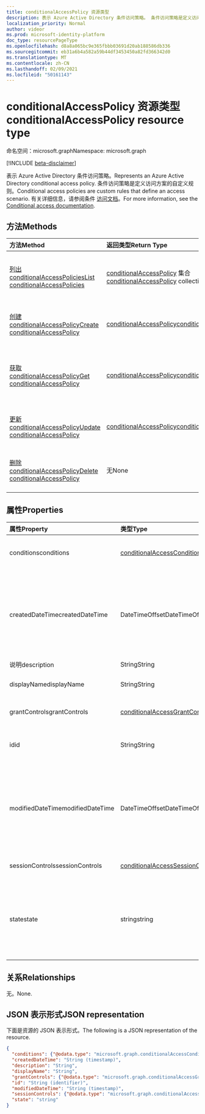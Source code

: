 ```yaml
---
title: conditionalAccessPolicy 资源类型
description: 表示 Azure Active Directory 条件访问策略。 条件访问策略是定义访问方案的自定义规则。
localization_priority: Normal
author: videor
ms.prod: microsoft-identity-platform
doc_type: resourcePageType
ms.openlocfilehash: d8a8a065bc9e365fbbb03691d20ab188586db336
ms.sourcegitcommit: eb31a6b4a582a59b44df3453450a82fd366342d0
ms.translationtype: MT
ms.contentlocale: zh-CN
ms.lasthandoff: 02/09/2021
ms.locfileid: "50161143"
---
```

# <a name="conditionalaccesspolicy-resource-type"></a><span data-ttu-id="187f4-104">conditionalAccessPolicy 资源类型</span><span class="sxs-lookup"><span data-stu-id="187f4-104">conditionalAccessPolicy resource type</span></span>

<span data-ttu-id="187f4-105">命名空间：microsoft.graph</span><span class="sxs-lookup"><span data-stu-id="187f4-105">Namespace: microsoft.graph</span></span>

[!INCLUDE [beta-disclaimer](../../includes/beta-disclaimer.md)]

<span data-ttu-id="187f4-106">表示 Azure Active Directory 条件访问策略。</span><span class="sxs-lookup"><span data-stu-id="187f4-106">Represents an Azure Active Directory conditional access policy.</span></span> <span data-ttu-id="187f4-107">条件访问策略是定义访问方案的自定义规则。</span><span class="sxs-lookup"><span data-stu-id="187f4-107">Conditional access policies are custom rules that define an access scenario.</span></span> <span data-ttu-id="187f4-108">有关详细信息，请参阅条件 [访问文档](/azure/active-directory/conditional-access/)。</span><span class="sxs-lookup"><span data-stu-id="187f4-108">For more information, see the [Conditional access documentation](/azure/active-directory/conditional-access/).</span></span>

## <a name="methods"></a><span data-ttu-id="187f4-109">方法</span><span class="sxs-lookup"><span data-stu-id="187f4-109">Methods</span></span>

| <span data-ttu-id="187f4-110">方法</span><span class="sxs-lookup"><span data-stu-id="187f4-110">Method</span></span>       | <span data-ttu-id="187f4-111">返回类型</span><span class="sxs-lookup"><span data-stu-id="187f4-111">Return Type</span></span> | <span data-ttu-id="187f4-112">说明</span><span class="sxs-lookup"><span data-stu-id="187f4-112">Description</span></span> |
|:-------------|:------------|:------------|
| [<span data-ttu-id="187f4-113">列出 conditionalAccessPolicies</span><span class="sxs-lookup"><span data-stu-id="187f4-113">List conditionalAccessPolicies</span></span>](../api/conditionalaccessroot-list-policies.md) | <span data-ttu-id="187f4-114">[conditionalAccessPolicy](conditionalaccesspolicy.md) 集合</span><span class="sxs-lookup"><span data-stu-id="187f4-114">[conditionalAccessPolicy](conditionalaccesspolicy.md) collection</span></span> | <span data-ttu-id="187f4-115">获取组织的所有 conditionalAccessPolicies 对象。</span><span class="sxs-lookup"><span data-stu-id="187f4-115">Get all of the conditionalAccessPolicies objects in the organization.</span></span> |
| [<span data-ttu-id="187f4-116">创建 conditionalAccessPolicy</span><span class="sxs-lookup"><span data-stu-id="187f4-116">Create conditionalAccessPolicy</span></span>](../api/conditionalaccessroot-post-policies.md) | [<span data-ttu-id="187f4-117">conditionalAccessPolicy</span><span class="sxs-lookup"><span data-stu-id="187f4-117">conditionalAccessPolicy</span></span>](conditionalaccesspolicy.md) | <span data-ttu-id="187f4-118">创建新的 conditionalAccessPolicy 对象。</span><span class="sxs-lookup"><span data-stu-id="187f4-118">Create a new conditionalAccessPolicy object.</span></span> |
| [<span data-ttu-id="187f4-119">获取 conditionalAccessPolicy</span><span class="sxs-lookup"><span data-stu-id="187f4-119">Get conditionalAccessPolicy</span></span>](../api/conditionalaccesspolicy-get.md) | [<span data-ttu-id="187f4-120">conditionalAccessPolicy</span><span class="sxs-lookup"><span data-stu-id="187f4-120">conditionalAccessPolicy</span></span>](conditionalaccesspolicy.md) | <span data-ttu-id="187f4-121">读取 conditionalAccessPolicy 对象的属性和关系。</span><span class="sxs-lookup"><span data-stu-id="187f4-121">Read properties and relationships of a conditionalAccessPolicy object.</span></span> |
| [<span data-ttu-id="187f4-122">更新 conditionalAccessPolicy</span><span class="sxs-lookup"><span data-stu-id="187f4-122">Update conditionalAccessPolicy</span></span>](../api/conditionalaccesspolicy-update.md) | [<span data-ttu-id="187f4-123">conditionalAccessPolicy</span><span class="sxs-lookup"><span data-stu-id="187f4-123">conditionalAccessPolicy</span></span>](conditionalaccesspolicy.md) | <span data-ttu-id="187f4-124">更新 conditionalAccessPolicy 对象。</span><span class="sxs-lookup"><span data-stu-id="187f4-124">Update a conditionalAccessPolicy object.</span></span> |
| [<span data-ttu-id="187f4-125">删除 conditionalAccessPolicy</span><span class="sxs-lookup"><span data-stu-id="187f4-125">Delete conditionalAccessPolicy</span></span>](../api/conditionalaccesspolicy-delete.md) | <span data-ttu-id="187f4-126">无</span><span class="sxs-lookup"><span data-stu-id="187f4-126">None</span></span> | <span data-ttu-id="187f4-127">删除 conditionalAccessPolicy 对象。</span><span class="sxs-lookup"><span data-stu-id="187f4-127">Delete a conditionalAccessPolicy object.</span></span> |

## <a name="properties"></a><span data-ttu-id="187f4-128">属性</span><span class="sxs-lookup"><span data-stu-id="187f4-128">Properties</span></span>

| <span data-ttu-id="187f4-129">属性</span><span class="sxs-lookup"><span data-stu-id="187f4-129">Property</span></span>     | <span data-ttu-id="187f4-130">类型</span><span class="sxs-lookup"><span data-stu-id="187f4-130">Type</span></span>        | <span data-ttu-id="187f4-131">说明</span><span class="sxs-lookup"><span data-stu-id="187f4-131">Description</span></span> |
|:-------------|:------------|:------------|
|<span data-ttu-id="187f4-132">conditions</span><span class="sxs-lookup"><span data-stu-id="187f4-132">conditions</span></span>|[<span data-ttu-id="187f4-133">conditionalAccessConditionSet</span><span class="sxs-lookup"><span data-stu-id="187f4-133">conditionalAccessConditionSet</span></span>](conditionalaccessconditionset.md)| <span data-ttu-id="187f4-134">指定应用策略时必须满足的规则。</span><span class="sxs-lookup"><span data-stu-id="187f4-134">Specifies the rules that must be met for the policy to apply.</span></span> <span data-ttu-id="187f4-135">必需。</span><span class="sxs-lookup"><span data-stu-id="187f4-135">Required.</span></span> |
|<span data-ttu-id="187f4-136">createdDateTime</span><span class="sxs-lookup"><span data-stu-id="187f4-136">createdDateTime</span></span>|<span data-ttu-id="187f4-137">DateTimeOffset</span><span class="sxs-lookup"><span data-stu-id="187f4-137">DateTimeOffset</span></span>| <span data-ttu-id="187f4-138">时间戳类型表示采用 ISO 8601 格式的日期和时间信息，始终采用 UTC 时区。</span><span class="sxs-lookup"><span data-stu-id="187f4-138">The Timestamp type represents date and time information using ISO 8601 format and is always in UTC time.</span></span> <span data-ttu-id="187f4-139">例如，2014 年 1 月 1 日午夜 UTC 如下所示：`'2014-01-01T00:00:00Z'`。</span><span class="sxs-lookup"><span data-stu-id="187f4-139">For example, midnight UTC on Jan 1, 2014 would look like this: `'2014-01-01T00:00:00Z'`.</span></span> <span data-ttu-id="187f4-140">只读。</span><span class="sxs-lookup"><span data-stu-id="187f4-140">Readonly.</span></span> |
|<span data-ttu-id="187f4-141">说明</span><span class="sxs-lookup"><span data-stu-id="187f4-141">description</span></span>|<span data-ttu-id="187f4-142">String</span><span class="sxs-lookup"><span data-stu-id="187f4-142">String</span></span>| <span data-ttu-id="187f4-143">未使用。</span><span class="sxs-lookup"><span data-stu-id="187f4-143">Not used.</span></span> |
|<span data-ttu-id="187f4-144">displayName</span><span class="sxs-lookup"><span data-stu-id="187f4-144">displayName</span></span>|<span data-ttu-id="187f4-145">String</span><span class="sxs-lookup"><span data-stu-id="187f4-145">String</span></span>| <span data-ttu-id="187f4-146">指定显示名称AccessPolicy 对象的属性。</span><span class="sxs-lookup"><span data-stu-id="187f4-146">Specifies a display name for the conditionalAccessPolicy object.</span></span> |
|<span data-ttu-id="187f4-147">grantControls</span><span class="sxs-lookup"><span data-stu-id="187f4-147">grantControls</span></span>|[<span data-ttu-id="187f4-148">conditionalAccessGrantControls</span><span class="sxs-lookup"><span data-stu-id="187f4-148">conditionalAccessGrantControls</span></span>](conditionalaccessgrantcontrols.md)| <span data-ttu-id="187f4-149">指定通过策略时必须实现的授予控制。</span><span class="sxs-lookup"><span data-stu-id="187f4-149">Specifies the grant controls that must be fulfilled to pass the policy.</span></span> |
|<span data-ttu-id="187f4-150">id</span><span class="sxs-lookup"><span data-stu-id="187f4-150">id</span></span>|<span data-ttu-id="187f4-151">String</span><span class="sxs-lookup"><span data-stu-id="187f4-151">String</span></span>| <span data-ttu-id="187f4-152">指定 conditionalAccessPolicy 对象的标识符。</span><span class="sxs-lookup"><span data-stu-id="187f4-152">Specifies the identifier of a conditionalAccessPolicy object.</span></span> <span data-ttu-id="187f4-153">只读。</span><span class="sxs-lookup"><span data-stu-id="187f4-153">Read-only.</span></span>|
|<span data-ttu-id="187f4-154">modifiedDateTime</span><span class="sxs-lookup"><span data-stu-id="187f4-154">modifiedDateTime</span></span>| <span data-ttu-id="187f4-155">DateTimeOffset</span><span class="sxs-lookup"><span data-stu-id="187f4-155">DateTimeOffset</span></span>|<span data-ttu-id="187f4-156">时间戳类型表示采用 ISO 8601 格式的日期和时间信息，始终采用 UTC 时区。</span><span class="sxs-lookup"><span data-stu-id="187f4-156">The Timestamp type represents date and time information using ISO 8601 format and is always in UTC time.</span></span> <span data-ttu-id="187f4-157">例如，2014 年 1 月 1 日午夜 UTC 如下所示：`'2014-01-01T00:00:00Z'`。</span><span class="sxs-lookup"><span data-stu-id="187f4-157">For example, midnight UTC on Jan 1, 2014 would look like this: `'2014-01-01T00:00:00Z'`.</span></span> <span data-ttu-id="187f4-158">只读。</span><span class="sxs-lookup"><span data-stu-id="187f4-158">Readonly.</span></span> |
|<span data-ttu-id="187f4-159">sessionControls</span><span class="sxs-lookup"><span data-stu-id="187f4-159">sessionControls</span></span>|[<span data-ttu-id="187f4-160">conditionalAccessSessionControls</span><span class="sxs-lookup"><span data-stu-id="187f4-160">conditionalAccessSessionControls</span></span>](conditionalaccesssessioncontrols.md)| <span data-ttu-id="187f4-161">指定在登录后强制执行的会话控件。</span><span class="sxs-lookup"><span data-stu-id="187f4-161">Specifies the session controls that are enforced after sign-in.</span></span> |
|<span data-ttu-id="187f4-162">state</span><span class="sxs-lookup"><span data-stu-id="187f4-162">state</span></span>|<span data-ttu-id="187f4-163">string</span><span class="sxs-lookup"><span data-stu-id="187f4-163">string</span></span>| <span data-ttu-id="187f4-164">指定 conditionalAccessPolicy 对象的状态。</span><span class="sxs-lookup"><span data-stu-id="187f4-164">Specifies the state of the conditionalAccessPolicy object.</span></span> <span data-ttu-id="187f4-165">可取值为：`enabled`、`disabled`、`enabledForReportingButNotEnforced`。</span><span class="sxs-lookup"><span data-stu-id="187f4-165">Possible values are: `enabled`, `disabled`, `enabledForReportingButNotEnforced`.</span></span> <span data-ttu-id="187f4-166">必填。</span><span class="sxs-lookup"><span data-stu-id="187f4-166">Required.</span></span> |

## <a name="relationships"></a><span data-ttu-id="187f4-167">关系</span><span class="sxs-lookup"><span data-stu-id="187f4-167">Relationships</span></span>

<span data-ttu-id="187f4-168">无。</span><span class="sxs-lookup"><span data-stu-id="187f4-168">None.</span></span>

## <a name="json-representation"></a><span data-ttu-id="187f4-169">JSON 表示形式</span><span class="sxs-lookup"><span data-stu-id="187f4-169">JSON representation</span></span>

<span data-ttu-id="187f4-170">下面是资源的 JSON 表示形式。</span><span class="sxs-lookup"><span data-stu-id="187f4-170">The following is a JSON representation of the resource.</span></span>

<!-- {
  "blockType": "resource",
  "optionalProperties": [
    "displayName",
    "description",
    "sessionControls",
    "grantControls"
  ],
  "@odata.type": "microsoft.graph.conditionalAccessPolicy",
  "keyProperty": "id"
}-->

```json
{
  "conditions": {"@odata.type": "microsoft.graph.conditionalAccessConditionSet"},
  "createdDateTime": "String (timestamp)",
  "description": "String",
  "displayName": "String",
  "grantControls": {"@odata.type": "microsoft.graph.conditionalAccessGrantControls"},
  "id": "String (identifier)",
  "modifiedDateTime": "String (timestamp)",
  "sessionControls": {"@odata.type": "microsoft.graph.conditionalAccessSessionControls"},
  "state": "string"
}
```

<!-- uuid: 16cd6b66-4b1a-43a1-adaf-3a886856ed98
2019-02-04 14:57:30 UTC -->
<!-- {
  "type": "#page.annotation",
  "description": "conditionalAccessPolicy resource",
  "keywords": "",
  "section": "documentation",
  "tocPath": ""
}-->